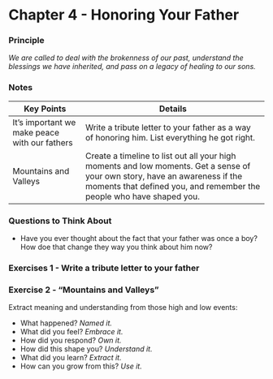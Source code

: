 # Chapter 4 - Honoring Your Father

### Principle

*We are called to deal with the brokenness of our past, understand the blessings we have inherited, and pass on a legacy of healing to our sons.*

### Notes

| Key Points | Details |
| --- | --- |
| It’s important we make peace with our fathers | Write a tribute letter to your father as a way of honoring him. List everything he got right.  |
| Mountains and Valleys | Create a timeline to list out all your high moments and low moments. Get a sense of your own story, have an awareness if the moments that defined you, and remember the people who have shaped you.  |

### Questions to Think About

- Have you ever thought about the fact that your father was once a boy? How doe that change they way you think about him now?

### Exercises 1 - Write a tribute letter to your father

### Exercise 2 - “Mountains and Valleys”

Extract meaning and understanding from those high and low events:

- What happened? *Named it.*
- What did you feel? *Embrace it.*
- How did you respond? *Own it.*
- How did this shape you? *Understand it.*
- What did you learn? *Extract it.*
- How can you grow from this? *Use it.*

###
